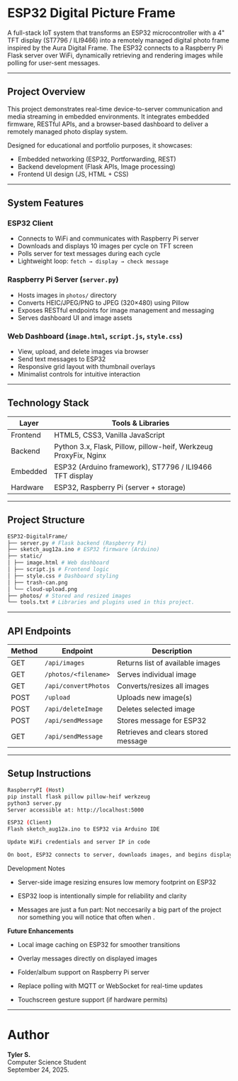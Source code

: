 # ESP32 Digital Picture Frame

A full-stack IoT system that transforms an ESP32 microcontroller with a 4" TFT display (ST7796 / ILI9466) into a remotely managed digital photo frame inspired by the Aura Digital Frame. The ESP32 connects to a Raspberry Pi Flask server over WiFi, dynamically retrieving and rendering images while polling for user-sent messages.

---

## Project Overview

This project demonstrates real-time device-to-server communication and media streaming in embedded environments. It integrates embedded firmware, RESTful APIs, and a browser-based dashboard to deliver a remotely managed photo display system.

Designed for educational and portfolio purposes, it showcases:

- Embedded networking (ESP32, Portforwarding, REST)
- Backend development (Flask APIs, Image processing)
- Frontend UI design (JS, HTML + CSS)

---

## System Features

### ESP32 Client

- Connects to WiFi and communicates with Raspberry Pi server
- Downloads and displays 10 images per cycle on TFT screen
- Polls server for text messages during each cycle
- Lightweight loop: `fetch → display → check message`

### Raspberry Pi Server (`server.py`)

- Hosts images in `photos/` directory
- Converts HEIC/JPEG/PNG to JPEG (320×480) using Pillow
- Exposes RESTful endpoints for image management and messaging
- Serves dashboard UI and image assets

### Web Dashboard (`image.html`, `script.js`, `style.css`)

- View, upload, and delete images via browser
- Send text messages to ESP32
- Responsive grid layout with thumbnail overlays
- Minimalist controls for intuitive interaction

---

## Technology Stack

| Layer      | Tools & Libraries                                      |
|------------|--------------------------------------------------------|
| Frontend   | HTML5, CSS3, Vanilla JavaScript                        |
| Backend    | Python 3.x, Flask, Pillow, pillow-heif, Werkzeug ProxyFix, Nginx |
| Embedded   | ESP32 (Arduino framework), ST7796 / ILI9466 TFT display |
| Hardware   | ESP32, Raspberry Pi (server + storage)                |

---

## Project Structure
```bash
ESP32-DigitalFrame/
├── server.py # Flask backend (Raspberry Pi)
├── sketch_aug12a.ino # ESP32 firmware (Arduino)
├── static/
│ ├── image.html # Web dashboard
│ ├── script.js # Frontend logic
│ ├── style.css # Dashboard styling
│ ├── trash-can.png 
│ └── cloud-upload.png 
├── photos/ # Stored and resized images
└── tools.txt # Libraries and plugins used in this project.
```
---

## API Endpoints

| Method | Endpoint                | Description                          |
|--------|-------------------------|--------------------------------------|
| GET    | `/api/images`           | Returns list of available images     |
| GET    | `/photos/<filename>`    | Serves individual image              |
| GET    | `/api/convertPhotos`    | Converts/resizes all images          |
| POST   | `/upload`               | Uploads new image(s)                 |
| POST   | `/api/deleteImage`      | Deletes selected image               |
| POST   | `/api/sendMessage`      | Stores message for ESP32             |
| GET    | `/api/sendMessage`      | Retrieves and clears stored message  |

---

## Setup Instructions

```bash
RaspberryPI (Host)
pip install flask pillow pillow-heif werkzeug
python3 server.py
Server accessible at: http://localhost:5000
```

```bash
ESP32 (Client)
Flash sketch_aug12a.ino to ESP32 via Arduino IDE

Update WiFi credentials and server IP in code

On boot, ESP32 connects to server, downloads images, and begins display loop
```

Development Notes
 - Server-side image resizing ensures low memory footprint on ESP32
 
 - ESP32 loop is intentionally simple for reliability and clarity

 - Messages are just a fun part: Not neccesarily a big part of the project nor something you will notice that often when . 

**Future Enhancements**
 - Local image caching on ESP32 for smoother transitions

 - Overlay messages directly on displayed images

 - Folder/album support on Raspberry Pi server

 - Replace polling with MQTT or WebSocket for real-time updates

 - Touchscreen gesture support (if hardware permits)

---

# Author

**Tyler S.** <br />
Computer Science Student <br />
September 24, 2025.
